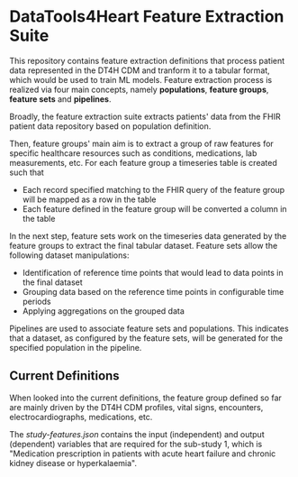 # DataTools4Heart Feature Extraction Suite
This repository contains feature extraction definitions that process patient data represented in the DT4H CDM and tranform it to a tabular format, which would be used to train ML models. Feature extraction process is realized via four main concepts, namely **populations**, **feature groups**, **feature sets** and **pipelines**.

Broadly, the feature extraction suite extracts patients' data from the FHIR patient data repository based on population definition. 

Then, feature groups' main aim is to extract a group of raw features for specific healthcare resources such as conditions, medications, lab measurements, etc. For each feature group a timeseries table is created such that
  * Each record specified matching to the FHIR query of the feature group will be mapped as a row in the table
  * Each feature defined in the feature group will be converted a column in the table

In the next step, feature sets work on the timeseries data generated by the feature groups to extract the final tabular dataset. Feature sets allow the following dataset manipulations:
  * Identification of reference time points that would lead to data points in the final dataset
  * Grouping data based on the reference time points in configurable time periods 
  * Applying aggregations on the grouped data

Pipelines are used to associate feature sets and populations. This indicates that a dataset, as configured by the feature sets, will be generated for the specified population in the pipeline.

## Current Definitions
When looked into the current definitions, the feature group defined so far are mainly driven by the DT4H CDM profiles, vital signs, encounters, electrocardiographs, medications, etc. 

The _study-features.json_ contains the input (independent) and output (dependent) variables that are required for the sub-study 1, which is "Medication prescription in patients with acute heart failure and chronic kidney disease or hyperkalaemia".

